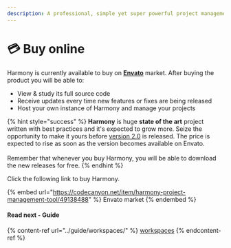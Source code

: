 ```yaml
---
description: A professional, simple yet super powerful project management tool.
---
```


# 💳 Buy online

Harmony is currently available to buy on [**Envato**](https://codecanyon.net/item/harmony-project-management-tool/49138488) market. After buying the product you will be able to:

* View & study its full source code
* Receive updates every time new features or fixes are being released
* Host your own instance of Harmony and manage your projects

{% hint style="success" %}
**Harmony** is huge **state of the art** project written with best practices and it's expected to grow more. Seize the opportunity to make it yours before [version 2.0](changelog.md#version-2.0) is released. The price is expected to rise as soon as the version becomes available on Envato.\
\
Remember that whenever you buy Harmony, you will be able to download the new releases for free.
{% endhint %}

Click the following link to buy Harmony.

{% embed url="https://codecanyon.net/item/harmony-project-management-tool/49138488" %}
Envato market
{% endembed %}

#### Read next - Guide

{% content-ref url="../guide/workspaces/" %}
[workspaces](../guide/workspaces/)
{% endcontent-ref %}
